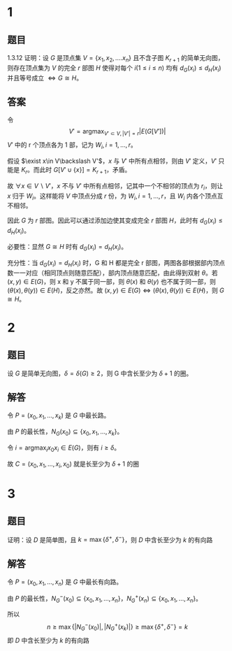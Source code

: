 # 1

## 题目

1.3.12 证明：设 $G$ 是顶点集 $V=\{x_1,x_2,\dots.x_n\}$ 且不含子图 $K_{r+1}$ 的简单无向图，则存在顶点集为 $V$ 的完全 $r$ 部图 $H$ 使得对每个 $i (1\le i\le n)$ 均有 $d_G(x_i)\le d_H(x_i)$ 并且等号成立 $\Leftrightarrow G\cong H$。

## 答案

令
$$
V' = \mathop{\arg\max}_{V'\subset V, |V'|=r}\left|E(G[V'])\right|
$$
$V'$ 中的 r 个顶点各为 1 部，记为 $W_i,i=1,\dots,r$。

假设 $\exist x\in V\backslash V'$，$x$ 与 $V'$ 中所有点相邻，则由 $V'$ 定义，$V'$ 只能是 $K_r$。而此时 $G[V' \cup \{x\}] = K_{r+1}$，矛盾。

故 $\forall x\in V\backslash V'$，$x$ 不与 $V'$ 中所有点相邻，记其中一个不相邻的顶点为 $r_i$，则让 $x$ 归于 $W_i$。这样能将 $V$ 中顶点分成 $r$ 份，为 $W_i,i=1,\dots,r$，且 $W_i$ 内各个顶点互不相邻。

因此 $G$ 为 $r$ 部图。因此可以通过添加边使其变成完全 $r$ 部图 $H$，此时有 $d_G(x_i)\le d_H(x_i)$。

必要性：显然 $G\cong H$ 时有 $d_G(x_i) = d_H(x_i)$。

充分性：当 $d_G(x_i) = d_H(x_i)$ 时，G 和 H 都是完全 r 部图，两图各部根据部内顶点数一一对应（相同顶点则随意匹配），部内顶点随意匹配，由此得到双射 $\theta$。若 $(x,y)\in E(G)$，则 x 和 y 不属于同一部，则 $\theta(x)$ 和 $\theta(y)$ 也不属于同一部，则 $(\theta(x),\theta(y))\in E(H)$，反之亦然。故 $(x,y)\in E(G) \Leftrightarrow (\theta(x),\theta(y))\in E(H)$，则 $G \cong H$。

# 2

## 题目

设 $G$ 是简单无向图，$\delta = \delta(G) \ge 2$，则 G 中含长至少为 $\delta+1$ 的圈。

## 解答

令 $P=(x_0,x_1,\dots,x_k)$ 是 $G$ 中最长路。

由 $P$ 的最长性，$N_G(x_0)\subseteq \{x_0,x_1,\dots,x_k\}$。

令 $i=\mathop{\arg\max}_{i} x_0x_i \in E(G)$，则有 $i\ge \delta$。

故 $C = (x_0,x_1,\dots,x_i,x_0)$ 就是长至少为 $\delta + 1$ 的圈

# 3

## 题目

证明：设 $D$ 是简单图，且 $k=\max\{\delta^+,\delta^-\}$，则 $D$ 中含长至少为 $k$ 的有向路

## 解答

令 $P=(x_0,x_1,\dots,x_n)$ 是 $G$ 中最长有向路。

由 $P$ 的最长性，$N^-_G(x_0)\subseteq \{x_0,x_1,\dots,x_n\}$，$N^+_G(x_n)\subseteq \{x_0,x_1,\dots,x_n\}$。

所以
$$
n\ge \max\left\{\left|N^-_G(x_0)\right|, \left|N^+_G(x_k)\right|\right\}
\ge \max\left\{\delta^+,\delta^-\right\}=k
$$
即 $D$ 中含长至少为 $k$ 的有向路

